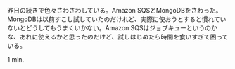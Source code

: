 昨日の続きで色々さわさわしている。Amazon SQSとMongoDBをさわった。MongoDBは以前すこし試していたのだけれど、実際に使おうとすると慣れていないとどうしてもうまくいかない。Amazon SQSはジョブキューというのかな、あれに使えるかと思ったのだけど、試しはじめたら時間を食いすぎて困っている。

1 min.
